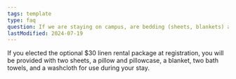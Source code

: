 ```yaml
---
tags: template
type: faq
question: If we are staying on campus, are bedding (sheets, blankets) and towels provided
lastModified: 2024-07-19
---
```

If you elected the optional $30 linen rental package at registration, you will be provided with two sheets, a pillow and pillowcase, a blanket, two bath towels, and a washcloth for use during your stay.
